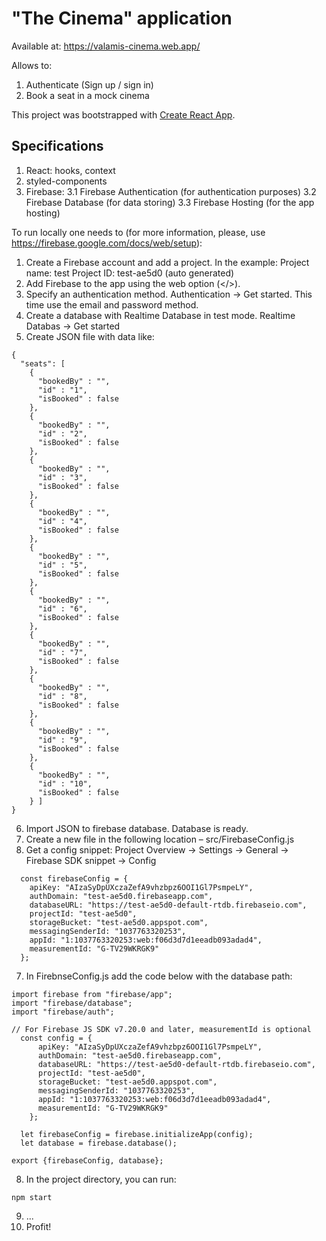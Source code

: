 # "The Cinema" application
Available at: https://valamis-cinema.web.app/

Allows to:
1. Authenticate (Sign up / sign in)
2. Book a seat in a mock cinema

This project was bootstrapped with [Create React App](https://github.com/facebook/create-react-app).

## Specifications
1. React: hooks, context 
2. styled-components
3. Firebase:
  3.1 Firebase Authentication (for authentication purposes)
  3.2 Firebase Database (for data storing)
  3.3 Firebase Hosting (for the app hosting)

To run locally one needs to (for more information, please, use https://firebase.google.com/docs/web/setup):
1. Create a Firebase account and add a project. In the example:
  Project name: test
  Project ID: test-ae5d0 (auto generated)
2. Add Firebase to the app using the web option (</>).
3. Specify an authentication method. Authentication -> Get started. This time use the email and password method.
4. Create a database with Realtime Database in test mode. Realtime Databas -> Get started
5. Create JSON file with data like:

  ```
  {
    "seats": [ 
      {
        "bookedBy" : "",
        "id" : "1",
        "isBooked" : false
      }, 
      {
        "bookedBy" : "",
        "id" : "2",
        "isBooked" : false
      }, 
      {
        "bookedBy" : "",
        "id" : "3",
        "isBooked" : false
      }, 
      {
        "bookedBy" : "",
        "id" : "4",
        "isBooked" : false
      }, 
      {
        "bookedBy" : "",
        "id" : "5",
        "isBooked" : false
      }, 
      {
        "bookedBy" : "",
        "id" : "6",
        "isBooked" : false
      },
      {
        "bookedBy" : "",
        "id" : "7",
        "isBooked" : false
      }, 
      {
        "bookedBy" : "",
        "id" : "8",
        "isBooked" : false
      }, 
      {
        "bookedBy" : "",
        "id" : "9",
        "isBooked" : false
      }, 
      {
        "bookedBy" : "",
        "id" : "10",
        "isBooked" : false
      } ]
  }
  ```
6. Import JSON to firebase database. Database is ready.
7. Create a new file in the following location – src/FirebaseConfig.js
8. Get a config snippet: Project Overview -> Settings -> General -> Firebase SDK snippet -> Config

  ```
    const firebaseConfig = {
      apiKey: "AIzaSyDpUXczaZefA9vhzbpz6OOI1Gl7PsmpeLY",
      authDomain: "test-ae5d0.firebaseapp.com",
      databaseURL: "https://test-ae5d0-default-rtdb.firebaseio.com",
      projectId: "test-ae5d0",
      storageBucket: "test-ae5d0.appspot.com",
      messagingSenderId: "1037763320253",
      appId: "1:1037763320253:web:f06d3d7d1eeadb093adad4",
      measurementId: "G-TV29WKRGK9"
    };
  ```

7. In FirebnseConfig.js add the code below with the database path:
```
import firebase from "firebase/app";
import "firebase/database";
import "firebase/auth";

// For Firebase JS SDK v7.20.0 and later, measurementId is optional
  const config = {
      apiKey: "AIzaSyDpUXczaZefA9vhzbpz6OOI1Gl7PsmpeLY",
      authDomain: "test-ae5d0.firebaseapp.com",
      databaseURL: "https://test-ae5d0-default-rtdb.firebaseio.com",
      projectId: "test-ae5d0",
      storageBucket: "test-ae5d0.appspot.com",
      messagingSenderId: "1037763320253",
      appId: "1:1037763320253:web:f06d3d7d1eeadb093adad4",
      measurementId: "G-TV29WKRGK9"
    };
  
  let firebaseConfig = firebase.initializeApp(config);
  let database = firebase.database();

export {firebaseConfig, database};
```
8. In the project directory, you can run: 
```
npm start
```
9. ...
10. Profit!